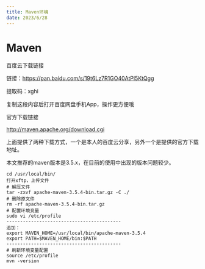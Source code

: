 ```yaml
---
title: Maven环境
date: 2023/6/28
---
```


# Maven

百度云下载链接

链接：https://pan.baidu.com/s/19t6Lz7R1GO40AtPl5KtQgg

提取码：xghi

复制这段内容后打开百度网盘手机App，操作更方便哦

官方下载链接

http://maven.apache.org/download.cgi

上面提供了两种下载方式，一个是本人的百度云分享，另外一个是提供的官方下载地址。

本文推荐的maven版本是3.5.x，在目前的使用中出现的版本问题较少。

```shell
cd /usr/local/bin/
打开xftp，上传文件
# 解压文件
tar -zxvf apache-maven-3.5.4-bin.tar.gz -C ./
# 删除原文件
rm -rf apache-maven-3.5.4-bin.tar.gz
# 配置环境变量
sudo vi /etc/profile
------------------------------------------
追加：
export MAVEN_HOME=/usr/local/bin/apache-maven-3.5.4
export PATH=$MAVEN_HOME/bin:$PATH
------------------------------------------
# 刷新环境变量配置
source /etc/profile
mvn -version
```

